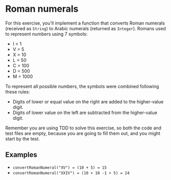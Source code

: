 # Roman numerals

For this exercise, you'll implement a function that converts Roman numerals (received as `String`) to Arabic numerals (returned as `Integer`). Romans used to represent numbers using 7 symbols:

* I = 1
* V = 5
* X = 10
* L = 50
* C = 100
* D = 500
* M = 1000

To represent all possible numbers, the symbols were combined following these rules:

* Digits of lower or equal value on the right are added to the higher-value digit.
* Digits of lower value on the left are subtracted from the higher-value digit.

Remember you are using TDD to solve this exercise, so both the code and test files are empty, because you are going to fill them out, and you might start by the test.

## Examples

* `convertRomanNumeral("XV") = (10 + 5) = 15`
* `convertRomanNumeral("XXIV") = (10 + 10 -1 + 5) = 24`
